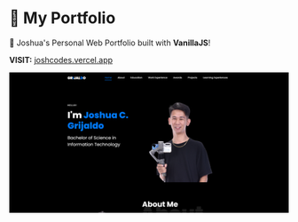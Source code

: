 # 🔼 My Portfolio

🚀 Joshua's Personal Web Portfolio built with **VanillaJS**!

**VISIT:** [joshcodes.vercel.app](https://joshcodes.vercel.app/)

![SomeImage](/images/preview.png)





